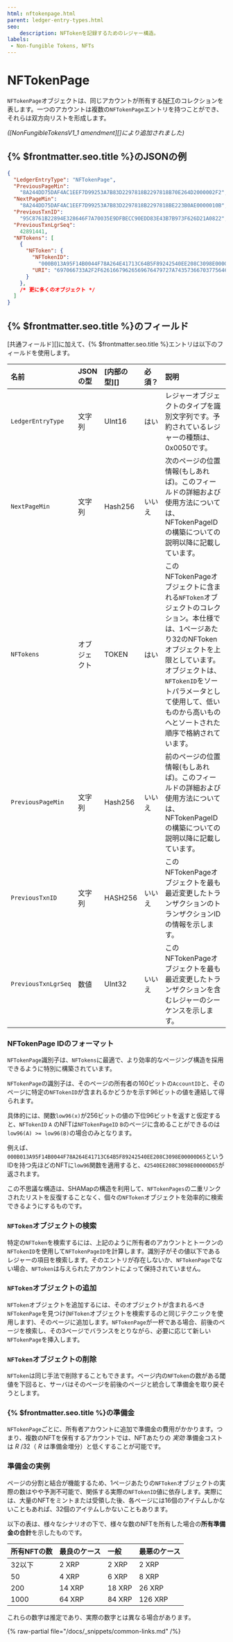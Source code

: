 ```yaml
---
html: nftokenpage.html
parent: ledger-entry-types.html
seo:
    description: NFTokenを記録するためのレジャー構造。
labels:
 - Non-fungible Tokens, NFTs
---
```

# NFTokenPage

`NFTokenPage`オブジェクトは、同じアカウントが所有する[NFT](../../../../concepts/tokens/nfts/index.md)のコレクションを表します。一つのアカウントは複数の`NFTokenPage`エントリを持つことができ、それらは双方向リストを形成します。

_([NonFungibleTokensV1_1 amendment][]により追加されました)_


## {% $frontmatter.seo.title %}のJSONの例

```json
{
  "LedgerEntryType": "NFTokenPage",
  "PreviousPageMin":
    "8A244DD75DAF4AC1EEF7D99253A7B83D2297818B2297818B70E264D2000002F2",
  "NextPageMin":
    "8A244DD75DAF4AC1EEF7D99253A7B83D2297818B2297818BE223B0AE0000010B",
  "PreviousTxnID":
    "95C8761B22894E328646F7A70035E9DFBECC90EDD83E43B7B973F626D21A0822",
  "PreviousTxnLgrSeq":
    42891441,
  "NFTokens": [
    {
      "NFToken": {
        "NFTokenID":
          "000B013A95F14B0044F78A264E41713C64B5F89242540EE208C3098E00000D65",
        "URI": "697066733A2F2F62616679626569676479727A74357366703775646D37687537367568377932366E6634646675796C71616266336F636C67747179353566627A6469"
      }
    },
    /* 更に多くのオブジェクト */
  ]
}
```


## {% $frontmatter.seo.title %}のフィールド

[共通フィールド][]に加えて、{% $frontmatter.seo.title %}エントリは以下のフィールドを使用します。

| 名前                | JSONの型   | [内部の型][] | 必須？ | 説明        |
|:--------------------|:----------|:-----------|:----------|:------------|
| `LedgerEntryType`   | 文字列    | UInt16      | はい   | レジャーオブジェクトのタイプを識別文字列です。予約されているレジャーの種類は、0x0050です。|
| `NextPageMin`       | 文字列    | Hash256     | いいえ | 次のページの位置情報(もしあれば)。このフィールドの詳細および使用方法については、NFTokenPageID の構築についての説明以降に記載しています。|
| `NFTokens`          | オブジェクト  | TOKEN    | はい   | このNFTokenPageオブジェクトに含まれる`NFToken`オブジェクトのコレクション。本仕様では、1ページあたり32のNFTokenオブジェクトを上限としています。オブジェクトは、`NFTokenID`をソートパラメータとして使用して、低いものから高いものへとソートされた順序で格納されています。|
| `PreviousPageMin`   | 文字列    | Hash256     | いいえ | 前のページの位置情報(もしあれば)。このフィールドの詳細および使用方法については、NFTokenPageIDの構築についての説明以降に記載しています。|
| `PreviousTxnID`     | 文字列    | HASH256     | いいえ | このNFTokenPageオブジェクトを最も最近変更したトランザクションのトランザクションIDの情報を示します。|
| `PreviousTxnLgrSeq` | 数値    | UInt32       | いいえ  | このNFTokenPageオブジェクトを最も最近変更したトランザクションを含むレジャーのシーケンスを示します。|


### NFTokenPage IDのフォーマット

`NFTokenPage`識別子は、`NFTokens`に最適で、より効率的なページング構造を採用できるように特別に構築されています。

`NFTokenPage`の識別子は、そのページの所有者の160ビットの`AccountID`と、そのページに特定の`NFTokenID`が含まれるかどうかを示す96ビットの値を連結して得られます。

具体的には、関数`low96(x)`が256ビットの値の下位96ビットを返すと仮定すると、`NFTokenID` `A` のNFTは`NFTokenPageID` `B`のページに含めることができるのは`low96(A) >= low96(B)`の場合のみとなります。

例えば、`000B013A95F14B0044F78A264E41713C64B5F89242540EE208C3098E00000D65`というIDを持つ先ほどのNFTに`low96`関数を適用すると、`42540EE208C3098E00000D65`が返されます。

この不思議な構造は、SHAMapの構造を利用して、`NFTokenPages`の二重リンクされたリストを反復することなく、個々の`NFToken`オブジェクトを効率的に検索できるようにするものです。


### `NFToken`オブジェクトの検索

特定の`NFToken`を検索するには、上記のように所有者のアカウントとトークンの`NFTokenID`を使用して`NFTokenPageID`を計算します。識別子がその値以下であるレジャーの項目を検索します。そのエントリが存在しないか、`NFTokenPage`でない場合、`NFToken`は与えられたアカウントによって保持されていません。


### `NFToken`オブジェクトの追加

`NFToken`オブジェクトを追加するには、そのオブジェクトが含まれるべき`NFTokenPage`を見つけ(`NFToken`オブジェクトを検索するのと同じテクニックを使用します)、そのページに追加します。`NFTokenPage`が一杯である場合、前後のページを検索し、その3ページでバランスをとりながら、必要に応じて新しい`NFTokenPage`を挿入します。


### `NFToken`オブジェクトの削除

`NFToken`は同じ手法で削除することもできます。ページ内の`NFToken`の数がある閾値を下回ると、サーバはそのページを前後のページと統合して準備金を取り戻そうとします。


### {% $frontmatter.seo.title %}の準備金

`NFTokenPage`ごとに、所有者アカウントに追加で準備金の費用がかかります。つまり、複数のNFTを保有するアカウントでは、NFTあたりの _実効_ 準備金コストは _R_ /32（ _R_ は準備金増分）と低くすることが可能です。


### 準備金の実例

ページの分割と結合が機能するため、1ページあたりの`NFToken`オブジェクトの実際の数はやや予測不可能で、関係する実際の`NFTokenID`値に依存します。実際には、大量のNFTをミントまたは受領した後、各ページには16個のアイテムしかないこともあれば、32個のアイテムしかないこともあります。

以下の表は、様々なシナリオの下で、様々な数のNFTを所有した場合の**所有準備金の合計**を示したものです。


| 所有NFTの数  |  最良のケース | 一般 | 最悪のケース |
|:------------|:----------|:--------|:-----------|
| 32以下       | 2 XRP     | 2 XRP   | 2 XRP      |
| 50          | 4 XRP     | 6 XRP   | 8 XRP      |
| 200         | 14 XRP    | 18 XRP  | 26 XRP     |
| 1000        | 64 XRP    | 84 XRP  | 126 XRP    |

これらの数字は推定であり、実際の数字とは異なる場合があります。

{% raw-partial file="/docs/_snippets/common-links.md" /%}
